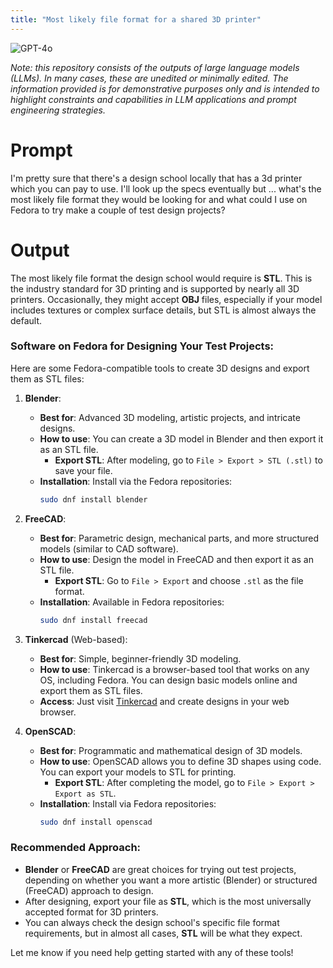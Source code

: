 ```yaml
---
title: "Most likely file format for a shared 3D printer"
---
```

![GPT-4o](https://img.shields.io/badge/GPT--4o-3333FF?style=for-the-badge&logo=openai&logoColor=white)



*Note: this repository consists of the outputs of large language models (LLMs). In many cases, these are unedited or minimally edited. The information provided is for demonstrative purposes only and is intended to highlight constraints and capabilities in LLM applications and prompt engineering strategies.*


# Prompt

I'm pretty sure that there's a design school locally that has a 3d printer which you can pay to use. I'll look up the specs eventually but ... what's the most likely file format they would be looking for and what could I use on Fedora to try make a couple of test design projects?

# Output

The most likely file format the design school would require is **STL**. This is the industry standard for 3D printing and is supported by nearly all 3D printers. Occasionally, they might accept **OBJ** files, especially if your model includes textures or complex surface details, but STL is almost always the default.

### **Software on Fedora for Designing Your Test Projects**:
Here are some Fedora-compatible tools to create 3D designs and export them as STL files:

1. **Blender**:
   - **Best for**: Advanced 3D modeling, artistic projects, and intricate designs.
   - **How to use**: You can create a 3D model in Blender and then export it as an STL file.
     - **Export STL**: After modeling, go to `File > Export > STL (.stl)` to save your file.
   - **Installation**: Install via the Fedora repositories:
     ```bash
     sudo dnf install blender
     ```

2. **FreeCAD**:
   - **Best for**: Parametric design, mechanical parts, and more structured models (similar to CAD software).
   - **How to use**: Design the model in FreeCAD and then export it as an STL file.
     - **Export STL**: Go to `File > Export` and choose `.stl` as the file format.
   - **Installation**: Available in Fedora repositories:
     ```bash
     sudo dnf install freecad
     ```

3. **Tinkercad** (Web-based):
   - **Best for**: Simple, beginner-friendly 3D modeling.
   - **How to use**: Tinkercad is a browser-based tool that works on any OS, including Fedora. You can design basic models online and export them as STL files.
   - **Access**: Just visit [Tinkercad](https://www.tinkercad.com/) and create designs in your web browser.

4. **OpenSCAD**:
   - **Best for**: Programmatic and mathematical design of 3D models.
   - **How to use**: OpenSCAD allows you to define 3D shapes using code. You can export your models to STL for printing.
     - **Export STL**: After completing the model, go to `File > Export > Export as STL`.
   - **Installation**: Install via Fedora repositories:
     ```bash
     sudo dnf install openscad
     ```

### **Recommended Approach**:
- **Blender** or **FreeCAD** are great choices for trying out test projects, depending on whether you want a more artistic (Blender) or structured (FreeCAD) approach to design.
- After designing, export your file as **STL**, which is the most universally accepted format for 3D printers.
- You can always check the design school's specific file format requirements, but in almost all cases, **STL** will be what they expect.

Let me know if you need help getting started with any of these tools!